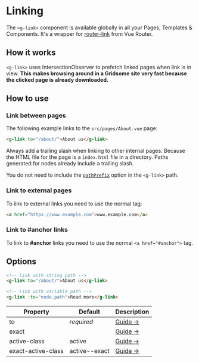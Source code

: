 # Linking

The `<g-link>` component is available globally in all your Pages, Templates & Components. It's a wrapper for [router-link](https://router.vuejs.org/api/#router-link-props) from Vue Router.

## How it works

`<g-link>` uses IntersectionObserver to prefetch linked pages when link is in view. **This makes browsing around in a Gridsome site very fast because the clicked page is already downloaded.**

## How to use

### Link between pages

The following example links to the `src/pages/About.vue` page:

```html
<g-link to="/about/">About us</g-link>
```

Always add a trailing slash when linking to other internal pages. Because the HTML file for the page is a `index.html` file in a directory. Paths generated for nodes already include a trailing slash.

You do not need to include the [`pathPrefix`](/docs/config#pathprefix) option in the `<g-link>` path.

### Link to external pages

To link to external links you need to use the normal tag:

```html
<a href="https://www.example.com">www.example.com</a>
```

### Link to #anchor links

To link to **#anchor** links you need to use the normal `<a href="#anchor">` tag.

## Options

```html
<!-- Link with string path -->
<g-link to="/about/">About us</g-link>

<!-- Link with variable path -->
<g-link :to="node.path">Read more</g-link>
```

|Property |Default|Description|
|---------|-------|-----------|
|to       |*required*|[Guide →](https://router.vuejs.org/api/#to)|
|exact    |				|[Guide →](https://router.vuejs.org/api/#exact)|
|active-class|active				|[Guide →](https://router.vuejs.org/api/#active-class)|
|exact-active-class|active--exact				|[Guide →](https://router.vuejs.org/api/#exact-active-class)|
